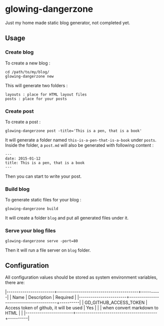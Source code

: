 glowing-dangerzone
==================

Just my home made static blog generator, not completed yet.

## Usage ##

### Create blog ###

To create a new blog :

    cd /path/to/my/blog/
    glowing-dangerzone new

This will generate two folders :

    layouts : place for HTML layout files
    posts : place for your posts

### Create post ###

To create a post :

    glowing-dangerzone post -title='This is a pen, that is a book'

It will generate a folder named `this-is-a-pen-that-is-a-book` under `posts`. Inside the folder, a `post.md` will also be generated with following content :

    ---
    date: 2015-01-12
    title: This is a pen, that is a book
    ---

Then you can start to write your post.

### Build blog ###

To generate static files for your blog :

    glowing-dangerzone build

It will create a folder `blog` and put all generated files under it.


### Serve your blog files ###

    glowing-dangerzone serve -port=80

Then it will run a file server on `blog` folder.

## Configuration ##

All configuration values should be stored as system environment variables, there are:

|------------------------+-----------------------------------------+----------|
| Name                   | Description                             | Required |
|------------------------+-----------------------------------------+----------|
| GD_GITHUB_ACCESS_TOKEN | Access token of github, it will be used | Yes      |
|                        | when convert markdown to HTML           |          |
|------------------------+-----------------------------------------+----------|

